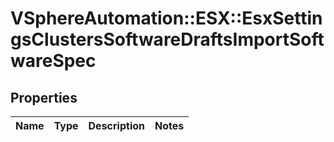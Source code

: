# VSphereAutomation::ESX::EsxSettingsClustersSoftwareDraftsImportSoftwareSpec

## Properties
Name | Type | Description | Notes
------------ | ------------- | ------------- | -------------


